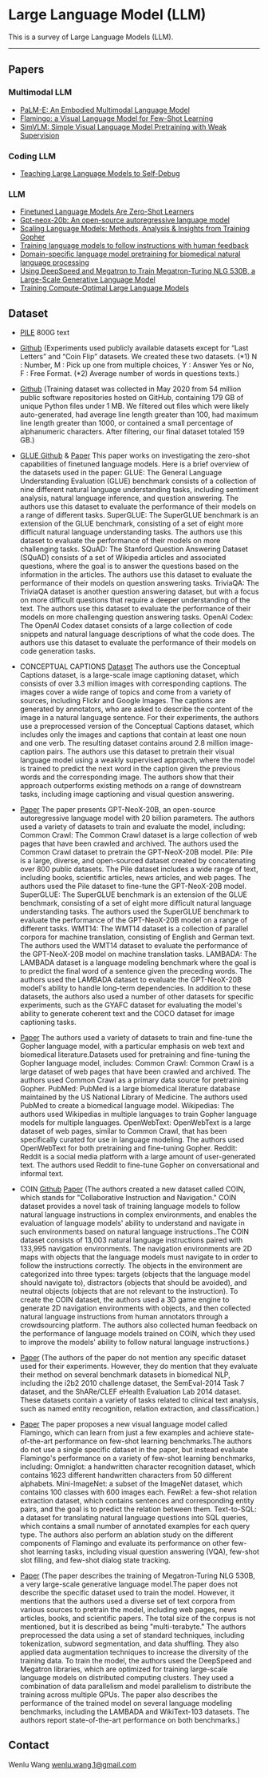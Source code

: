 # Large Language Model (LLM)

This is a survey of Large Language Models (LLM).

---------------------------------------

## Papers

### Multimodal LLM
* [PaLM-E: An Embodied Multimodal Language Model](https://palm-e.github.io/)
* [Flamingo: a Visual Language Model for Few-Shot Learning](https://arxiv.org/abs/2205.01068)
* [SimVLM: Simple Visual Language Model Pretraining with Weak Supervision](https://arxiv.org/abs/2108.10904)

### Coding LLM
* [Teaching Large Language Models to Self-Debug](https://arxiv.org/abs/2304.05128)

### LLM
* [Finetuned Language Models Are Zero-Shot Learners](https://arxiv.org/abs/2109.01652)
* [Gpt-neox-20b: An open-source autoregressive language model](https://arxiv.org/abs/2204.06745)
* [Scaling Language Models: Methods, Analysis & Insights from Training Gopher](https://arxiv.org/abs/2112.11446)
* [Training language models to follow instructions with human feedback](https://proceedings.neurips.cc/paper_files/paper/2022/hash/b1efde53be364a73914f58805a001731-Abstract-Conference.html)
* [Domain-specific language model pretraining for biomedical natural language processing](https://dl.acm.org/doi/abs/10.1145/3458754?casa_token=P-T8trc32d8AAAAA:94zBcf_gj0Ht5jLClGczKrM22PkBDJGvBHtYgI3P76BJHqz8OnfZsi8d7XAyfV4Nm0YbQsXtKFrf)
* [Using DeepSpeed and Megatron to Train Megatron-Turing NLG 530B, a Large-Scale Generative Language Model](https://arxiv.org/abs/2201.11990)
* [Training Compute-Optimal Large Language Models](https://arxiv.org/abs/2203.15556)
  


## Dataset

* [PILE](https://pile.eleuther.ai/) 800G text

* [Github](https://github.com/kojima-takeshi188/zero_shot_cot) (Experiments used publicly available datasets except for “Last
Letters” and “Coin Flip” datasets. We created these two datasets.
(*1) N : Number, M : Pick up one from multiple choices, Y : Answer Yes or No, F : Free Format.
(*2) Average number of words in questions texts.) 
 
* [Github](https://github.com/openai/code-align-evals-data) (Training dataset was collected in May 2020 from 54 million public software repositories hosted on GitHub, containing 179 GB of unique Python files under 1 MB. We filtered
out files which were likely auto-generated, had average line
length greater than 100, had maximum line length greater
than 1000, or contained a small percentage of alphanumeric
characters. After filtering, our final dataset totaled 159 GB.)

* [GLUE Github](https://paperswithcode.com/dataset/glue) & [Paper](https://arxiv.org/pdf/2108.10904.pdf) This paper works on investigating the zero-shot capabilities of finetuned language models. Here is a brief overview of the datasets used in the paper:
GLUE: The General Language Understanding Evaluation (GLUE) benchmark consists of a collection of nine different natural language understanding tasks, including sentiment analysis, natural language inference, and question answering. The authors use this dataset to evaluate the performance of their models on a range of different tasks.
SuperGLUE: The SuperGLUE benchmark is an extension of the GLUE benchmark, consisting of a set of eight more difficult natural language understanding tasks. The authors use this dataset to evaluate the performance of their models on more challenging tasks.
SQuAD: The Stanford Question Answering Dataset (SQuAD) consists of a set of Wikipedia articles and associated questions, where the goal is to answer the questions based on the information in the articles. The authors use this dataset to evaluate the performance of their models on question answering tasks.
TriviaQA: The TriviaQA dataset is another question answering dataset, but with a focus on more difficult questions that require a deeper understanding of the text. The authors use this dataset to evaluate the performance of their models on more challenging question answering tasks.
OpenAI Codex: The OpenAI Codex dataset consists of a large collection of code snippets and natural language descriptions of what the code does. The authors use this dataset to evaluate the performance of their models on code generation tasks.

* CONCEPTUAL CAPTIONS [Dataset](https://ai.google.com/research/ConceptualCaptions/) The authors use the Conceptual Captions dataset, is a large-scale image captioning dataset, which consists of over 3.3 million images with corresponding captions. The images cover a wide range of topics and come from a variety of sources, including Flickr and Google Images. The captions are generated by annotators, who are asked to describe the content of the image in a natural language sentence.
For their experiments, the authors use a preprocessed version of the Conceptual Captions dataset, which includes only the images and captions that contain at least one noun and one verb. The resulting dataset contains around 2.8 million image-caption pairs.
The authors use this dataset to pretrain their visual language model using a weakly supervised approach, where the model is trained to predict the next word in the caption given the previous words and the corresponding image. The authors show that their approach outperforms existing methods on a range of downstream tasks, including image captioning and visual question answering.

* [Paper](https://arxiv.org/pdf/2204.06745.pdf) The paper presents GPT-NeoX-20B, an open-source autoregressive language model with 20 billion parameters. The authors used a variety of datasets to train and evaluate the model, including:
Common Crawl: The Common Crawl dataset is a large collection of web pages that have been crawled and archived. The authors used the Common Crawl dataset to pretrain the GPT-NeoX-20B model.
Pile: Pile is a large, diverse, and open-sourced dataset created by concatenating over 800 public datasets. The Pile dataset includes a wide range of text, including books, scientific articles, news articles, and web pages. The authors used the Pile dataset to fine-tune the GPT-NeoX-20B model.
SuperGLUE: The SuperGLUE benchmark is an extension of the GLUE benchmark, consisting of a set of eight more difficult natural language understanding tasks. The authors used the SuperGLUE benchmark to evaluate the performance of the GPT-NeoX-20B model on a range of different tasks.
WMT14: The WMT14 dataset is a collection of parallel corpora for machine translation, consisting of English and German text. The authors used the WMT14 dataset to evaluate the performance of the GPT-NeoX-20B model on machine translation tasks.
LAMBADA: The LAMBADA dataset is a language modeling benchmark where the goal is to predict the final word of a sentence given the preceding words. The authors used the LAMBADA dataset to evaluate the GPT-NeoX-20B model's ability to handle long-term dependencies.
In addition to these datasets, the authors also used a number of other datasets for specific experiments, such as the GYAFC dataset for evaluating the model's ability to generate coherent text and the COCO dataset for image captioning tasks.

* [Paper](https://arxiv.org/pdf/2112.11446.pdf) The authors used a variety of datasets to train and fine-tune the Gopher language model, with a particular emphasis on web text and biomedical literature.Datasets used for pretraining and fine-tuning the Gopher language model, includes:
Common Crawl: Common Crawl is a large dataset of web pages that have been crawled and archived. The authors used Common Crawl as a primary data source for pretraining Gopher.
PubMed: PubMed is a large biomedical literature database maintained by the US National Library of Medicine. The authors used PubMed to create a biomedical language model.
Wikipedias: The authors used Wikipedias in multiple languages to train Gopher language models for multiple languages.
OpenWebText: OpenWebText is a large dataset of web pages, similar to Common Crawl, that has been specifically curated for use in language modeling. The authors used OpenWebText for both pretraining and fine-tuning Gopher.
Reddit: Reddit is a social media platform with a large amount of user-generated text. The authors used Reddit to fine-tune Gopher on conversational and informal text.

* COIN [Github](https://github.com/coin-dataset/annotations) [Paper]() (The authors created a new dataset called COIN, which stands for "Collaborative Instruction and Navigation." COIN dataset provides a novel task of training language models to follow natural language instructions in complex environments, and enables the evaluation of language models' ability to understand and navigate in such environments based on natural language instructions..The COIN dataset consists of 13,003 natural language instructions paired with 133,995 navigation environments. The navigation environments are 2D maps with objects that the language models must navigate to in order to follow the instructions correctly. The objects in the environment are categorized into three types: targets (objects that the language model should navigate to), distractors (objects that should be avoided), and neutral objects (objects that are not relevant to the instruction).
To create the COIN dataset, the authors used a 3D game engine to generate 2D navigation environments with objects, and then collected natural language instructions from human annotators through a crowdsourcing platform. The authors also collected human feedback on the performance of language models trained on COIN, which they used to improve the models' ability to follow natural language instructions.)

* [Paper](https://scholar.google.com/scholar_url?url=https://dl.acm.org/doi/pdf/10.1145/3458754%3Fcasa_token%3D_ydLimYqoNwAAAAA:wDDbcCGWdjFXQ4fNLoFdKQdzC5ZhdFDcnoGbTHt6_Tq88R69paTWm8gGcqFjFzCKUZErhphYpOpB&hl=en&sa=T&oi=ucasa&ct=ucasa&ei=7stBZJ3CI_KP6rQPzs6N8A0&scisig=AJ9-iYsjBhEEv8t8UG0jE0Zf1EWz) (The authors of the paper do not mention any specific dataset used for their experiments. However, they do mention that they evaluate their method on several benchmark datasets in biomedical NLP, including the i2b2 2010 challenge dataset, the SemEval-2014 Task 7 dataset, and the ShARe/CLEF eHealth Evaluation Lab 2014 dataset. These datasets contain a variety of tasks related to clinical text analysis, such as named entity recognition, relation extraction, and classification.)

* [Paper](https://palm-e.github.io/assets/palm-e.pdf) The paper proposes a new visual language model called Flamingo, which can learn from just a few examples and achieve state-of-the-art performance on few-shot learning benchmarks.The authors do not use a single specific dataset in the paper, but instead evaluate Flamingo's performance on a variety of few-shot learning benchmarks, including:
Omniglot: a handwritten character recognition dataset, which contains 1623 different handwritten characters from 50 different alphabets.
Mini-ImageNet: a subset of the ImageNet dataset, which contains 100 classes with 600 images each.
FewRel: a few-shot relation extraction dataset, which contains sentences and corresponding entity pairs, and the goal is to predict the relation between them.
Text-to-SQL: a dataset for translating natural language questions into SQL queries, which contains a small number of annotated examples for each query type.
The authors also perform an ablation study on the different components of Flamingo and evaluate its performance on other few-shot learning tasks, including visual question answering (VQA), few-shot slot filling, and few-shot dialog state tracking.

* [Paper](https://arxiv.org/pdf/2201.11990.pdf) (The paper describes the training of Megatron-Turing NLG 530B, a very large-scale generative language model.The paper does not describe the specific dataset used to train the model. However, it mentions that the authors used a diverse set of text corpora from various sources to pretrain the model, including web pages, news articles, books, and scientific papers. The total size of the corpus is not mentioned, but it is described as being "multi-terabyte."
The authors preprocessed the data using a set of standard techniques, including tokenization, subword segmentation, and data shuffling. They also applied data augmentation techniques to increase the diversity of the training data.
To train the model, the authors used the DeepSpeed and Megatron libraries, which are optimized for training large-scale language models on distributed computing clusters. They used a combination of data parallelism and model parallelism to distribute the training across multiple GPUs.
The paper also describes the performance of the trained model on several language modeling benchmarks, including the LAMBADA and WikiText-103 datasets. The authors report state-of-the-art performance on both benchmarks.)




## Contact

Wenlu Wang
wenlu.wang.1@gmail.com
